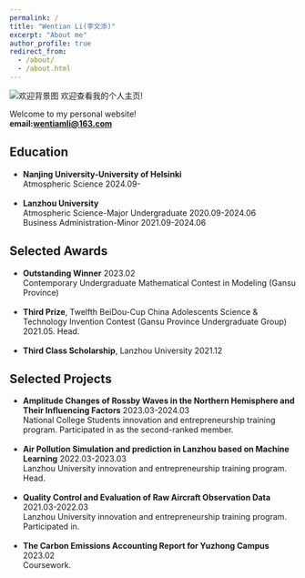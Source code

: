 ```yaml
---
permalink: /
title: "Wentian Li(李文添)"
excerpt: "About me"
author_profile: true
redirect_from: 
  - /about/
  - /about.html
---
```

![欢迎背景图](https://raw.githubusercontent.com/Msaco1/Msaco1.github.io/master/images/欢迎背景图.png)
欢迎查看我的个人主页!

Welcome to my personal website!<br>
<strong>email:wentiamli@163.com</strong>

Education
------ 
<ul>
  <li><strong>Nanjing University-University of Helsinki</strong></li>
  Atmospheric Science 2024.09-<br><br>
  <li><strong>Lanzhou University</strong></li>
  Atmospheric Science-Major Undergraduate 2020.09-2024.06<br>
  Business Administration-Minor 2021.09-2024.06<br>
</ul>

Selected Awards
------
<ul>
<li><strong>Outstanding Winner</strong> 2023.02</li>
Contemporary Undergraduate Mathematical Contest in Modeling (Gansu Province)<br><br>
<li><strong>Third Prize</strong>, Twelfth BeiDou-Cup China Adolescents Science & Technology Invention Contest (Gansu Province Undergraduate Group) 2021.05. Head.</li><br>
<li><strong>Third Class Scholarship</strong>, Lanzhou University 2021.12</li>
</ul>

Selected Projects
------
<ul>
<li><strong>Amplitude Changes of Rossby Waves in the Northern Hemisphere and Their Influencing Factors</strong> 2023.03-2024.03</li>
National College Students innovation and entrepreneurship training program. Participated in as the second-ranked member.<br><br>
<li><strong>Air Pollution Simulation and prediction in Lanzhou based on Machine Learning</strong> 2022.03-2023.03</li>
Lanzhou University innovation and entrepreneurship training program. Head.<br><br>
<li><strong>Quality Control and Evaluation of Raw Aircraft Observation Data</strong> 2021.03-2022.03</li>
Lanzhou University innovation and entrepreneurship training program. Participated in.<br><br>
<li><strong>The Carbon Emissions Accounting Report for Yuzhong Campus</strong> 2023.02</li>
Coursework. 
</ul>

